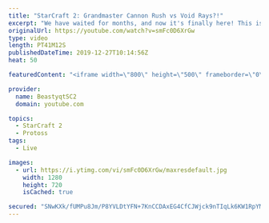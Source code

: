 ```yaml
---
title: "StarCraft 2: Grandmaster Cannon Rush vs Void Rays?!"
excerpt: "We have waited for months, and now it's finally here! This is the VOID RAYS to GRANDMASTER series! With the new balance changes to speedy Void Rays in the latest patch, we can now begin the series right! At this point in the series, we are introducing other units into the composition to make the games"
originalUrl: https://youtube.com/watch?v=smFc0D6XrGw
type: video
length: PT41M12S
publishedDateTime: 2019-12-27T10:14:56Z
heat: 50

featuredContent: "<iframe width=\"800\" height=\"500\" frameborder=\"0\" src=\"https://www.youtube.com/embed/smFc0D6XrGw\" allow=\"accelerometer; autoplay; encrypted-media; gyroscope; picture-in-picture\" allowfullscreen></iframe>"

provider:
  name: BeastyqtSC2
  domain: youtube.com

topics:
  - StarCraft 2
  - Protoss
tags:
  - Live

images:
  - url: https://i.ytimg.com/vi/smFc0D6XrGw/maxresdefault.jpg
    width: 1280
    height: 720
    isCached: true

secured: "SNwKXk/fUMPu8Jm/P8YVLDtYFN+7KnCCDAxEG4CfCJWjck9nTIqLk6KW1RpYMIqLONttjN+0vMgYYhSRi86kMQyCMJ/GVEWFVYNqHB2mcFoUt9BTRD/QxsLRzauTQnX5JeZOpNBTqqX4yNKduMWRI8O/Yagv3o6H9Z9hkbcZIS89y5tZekx+EVfvjjLfWq+7hzSVYTP5GuDDNgHJHs179NcUW4E1iVMoWnNvepfOX9lg7+Kg+0rPoo2fCf4OJFq2yn2NMy0FjiV0FgAaNhq5qhwXFsxY15skYoHhqVivxtUpMGkJVvt9vIZu9ZocOjHs3vI5Aupe4ZzHokzTjr4jDEwrJzIJgeNxHYVBgDRFoy6q+9s9ztHIbmx8gD/RQrKC0TdyS+6nVxeHKxN6q0aCyD/I9VIRh3ulY6m0/BfmnGs=;6+1VwUEITOXc+9q0emal2g=="
---
```


